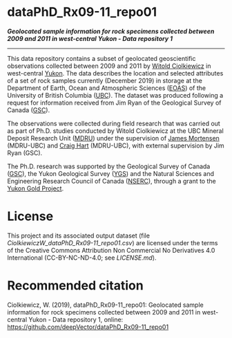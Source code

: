 # dataPhD_Rx09-11_repo01

**_Geolocated sample information for rock specimens collected between 2009 and 2011 in west-central Yukon - Data repository 1_**

* * *

This data repository contains a subset of geolocated geoscientific observations collected between 2009 and 2011 by [Witold Ciolkiewicz](https://www.linkedin.com/in/witold-c/) in west-central [Yukon](https://www.google.com/maps/place/Yukon/).  The data describes the location and selected attributes of a set of rock samples currently (December 2019) in storage at the Department of Earth, Ocean and Atmospheric Sciences ([EOAS](https://www.eoas.ubc.ca)) of the University of British Columbia ([UBC](https://www.ubc.ca)).  The dataset was produced following a request for information received from Jim Ryan of the Geological Survey of Canada ([GSC](https://www.nrcan.gc.ca/science-data/research-centres-labs/geological-survey-canada)).

The observations were collected during field research that was carried out as part of Ph.D. studies conducted by Witold Ciolkiewicz at the UBC Mineral Deposit Research Unit ([MDRU](https://www.mdru.ubc.ca)) under the supervision of [James Mortensen](https://www.eoas.ubc.ca/people/jamesmortensen) (MDRU-UBC) and [Craig Hart](https://www.linkedin.com/in/craig-hart-a2132419) (MDRU-UBC), with external supervision by Jim Ryan (GSC).

The Ph.D. research was supported by the Geological Survey of Canada ([GSC](https://www.nrcan.gc.ca/science-data/research-centres-labs/geological-survey-canada)), the Yukon Geological Survey ([YGS](https://yukon.ca/en/science-and-natural-resources/geology)) and the Natural Sciences and Engineering Research Council of Canada ([NSERC](https://www.nserc-crsng.gc.ca)), through a grant to the [Yukon Gold Project](http://old.mdru.ubc.ca/home/research/yg/yg.php).

# License

This project and its associated output dataset (file _CiolkiewiczW_dataPhD_Rx09-11_repo01.csv_) are licensed under the terms of the Creative Commons Attribution Non Commercial No Derivatives 4.0 International (CC-BY-NC-ND-4.0; see _LICENSE.md_).

# Recommended citation

Ciolkiewicz, W. (2019), dataPhD_Rx09-11_repo01: Geolocated sample information for rock specimens collected between 2009 and 2011 in west-central Yukon - Data repository 1, online: <https://github.com/deepVector/dataPhD_Rx09-11_repo01>
